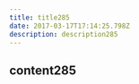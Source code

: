 ```yaml
---
title: title285
date: 2017-03-17T17:14:25.798Z
description: description285
---
```


## content285
  
